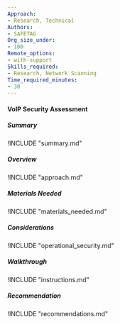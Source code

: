 ```yaml
---
Approach:
- Research, Technical
Authors:
- SAFETAG
Org_size_under:
- 100
Remote_options:
- with-support
Skills_required:
- Research, Network Scanning
Time_required_minutes:
- 30
---
```


#### VoIP Security Assessment

##### Summary
!INCLUDE "summary.md"

##### Overview
!INCLUDE "approach.md"

##### Materials Needed
!INCLUDE "materials_needed.md"

##### Considerations
!INCLUDE "operational_security.md"

##### Walkthrough
!INCLUDE "instructions.md"

##### Recommendation
!INCLUDE "recommendations.md"
